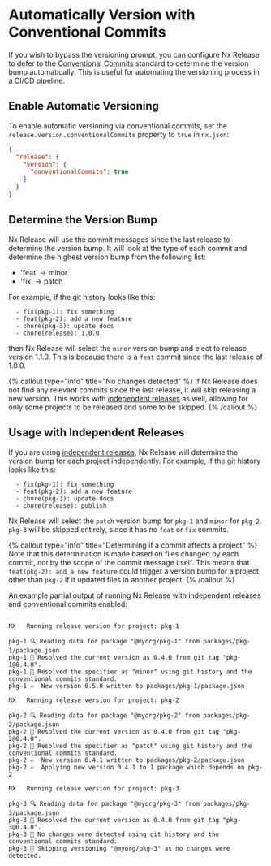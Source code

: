 # Automatically Version with Conventional Commits

If you wish to bypass the versioning prompt, you can configure Nx Release to defer to the [Conventional Commits](https://www.conventionalcommits.org/en/v1.0.0/) standard to determine the version bump automatically. This is useful for automating the versioning process in a CI/CD pipeline.

## Enable Automatic Versioning

To enable automatic versioning via conventional commits, set the `release.version.conventionalCommits` property to `true` in `nx.json`:

```json nx.json
{
  "release": {
    "version": {
      "conventionalCommits": true
    }
  }
}
```

## Determine the Version Bump

Nx Release will use the commit messages since the last release to determine the version bump. It will look at the type of each commit and determine the highest version bump from the following list:

- 'feat' -> minor
- 'fix' -> patch

For example, if the git history looks like this:

```
  - fix(pkg-1): fix something
  - feat(pkg-2): add a new feature
  - chore(pkg-3): update docs
  - chore(release): 1.0.0
```

then Nx Release will select the `minor` version bump and elect to release version 1.1.0. This is because there is a `feat` commit since the last release of 1.0.0.

{% callout type="info" title="No changes detected" %}
If Nx Release does not find any relevant commits since the last release, it will skip releasing a new version. This works with [independent releases](/recipes/nx-release/release-projects-independently) as well, allowing for only some projects to be released and some to be skipped.
{% /callout %}

## Usage with Independent Releases

If you are using [independent releases](/recipes/nx-release/release-projects-independently), Nx Release will determine the version bump for each project independently. For example, if the git history looks like this:

```
  - fix(pkg-1): fix something
  - feat(pkg-2): add a new feature
  - chore(pkg-3): update docs
  - chore(release): publish
```

Nx Release will select the `patch` version bump for `pkg-1` and `minor` for `pkg-2`. `pkg-3` will be skipped entirely, since it has no `feat` or `fix` commits.

{% callout type="info" title="Determining if a commit affects a project" %}
Note that this determination is made based on files changed by each commit, _not_ by the scope of the commit message itself. This means that `feat(pkg-2): add a new feature` could trigger a version bump for a project other than `pkg-2` if it updated files in another project.
{% /callout %}

An example partial output of running Nx Release with independent releases and conventional commits enabled:

```{% command="nx release" %}

NX   Running release version for project: pkg-1

pkg-1 🔍 Reading data for package "@myorg/pkg-1" from packages/pkg-1/package.json
pkg-1 📄 Resolved the current version as 0.4.0 from git tag "pkg-1@0.4.0".
pkg-1 📄 Resolved the specifier as "minor" using git history and the conventional commits standard.
pkg-1 ✍️  New version 0.5.0 written to packages/pkg-1/package.json

NX   Running release version for project: pkg-2

pkg-2 🔍 Reading data for package "@myorg/pkg-2" from packages/pkg-2/package.json
pkg-2 📄 Resolved the current version as 0.4.0 from git tag "pkg-2@0.4.0".
pkg-2 📄 Resolved the specifier as "patch" using git history and the conventional commits standard.
pkg-2 ✍️  New version 0.4.1 written to packages/pkg-2/package.json
pkg-2 ✍️  Applying new version 0.4.1 to 1 package which depends on pkg-2

NX   Running release version for project: pkg-3

pkg-3 🔍 Reading data for package "@myorg/pkg-3" from packages/pkg-3/package.json
pkg-3 📄 Resolved the current version as 0.4.0 from git tag "pkg-3@0.4.0".
pkg-3 🚫 No changes were detected using git history and the conventional commits standard.
pkg-3 🚫 Skipping versioning "@myorg/pkg-3" as no changes were detected.

```
